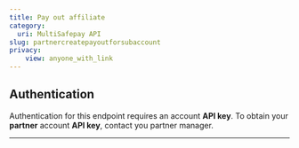 ```yaml
---
title: Pay out affiliate
category:
  uri: MultiSafepay API
slug: partnercreatepayoutforsubaccount
privacy:
    view: anyone_with_link
---
```


## Authentication

Authentication for this endpoint requires an account **API key**. To obtain your **partner** account **API key**, contact you partner manager.

---